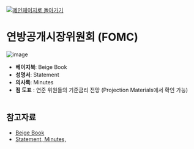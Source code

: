 [![메인페이지로 돌아가기](https://img.shields.io/badge/메인페이지로_돌아가기-blueviolet.svg)](https://github.com/juho-creator/Investing/blob/main/KR/README.md)


# 연방공개시장위원회 (FOMC)
![image](https://github.com/juho-creator/Investing/assets/72856990/6152cadf-cf1a-4be2-904f-bdbda2e27c36)

- **베이지북**: Beige Book
- **성명서**: Statement
- **의사록**: Minutes
- **점 도표** : 연준 위원들의 기준금리 전망 (Projection Materials에서 확인 가능)
</br></br>




## 참고자료 
- [Beige Book](https://www.federalreserve.gov/monetarypolicy/publications/beige-book-default.htm)
- [Statement, Minutes,](https://www.federalreserve.gov/monetarypolicy/fomccalendars.htm)
